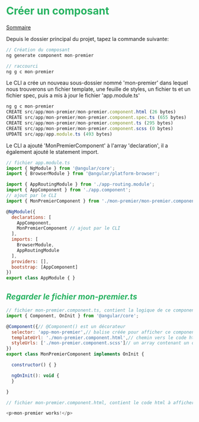# <div style="color: #26B260">**Créer un composant**</div>

[Sommaire](./00-Sommaire.md)

Depuis le dossier principal du projet, tapez la commande suivante:

```javascript
// Création du composant
ng generate component mon-premier

// raccourci
ng g c mon-premier
```

Le CLI a crée un nouveau sous-dossier nommé 'mon-premier' dans lequel nous trouverons un fichier template, une feuille de styles, un fichier ts et un fichier spec, puis a mis à jour le fichier 'app.module.ts'

```javascript
ng g c mon-premier
CREATE src/app/mon-premier/mon-premier.component.html (26 bytes)
CREATE src/app/mon-premier/mon-premier.component.spec.ts (655 bytes)
CREATE src/app/mon-premier/mon-premier.component.ts (295 bytes)
CREATE src/app/mon-premier/mon-premier.component.scss (0 bytes)
UPDATE src/app/app.module.ts (493 bytes)
```

Le CLI a ajouté 'MonPremierComponent' à l'array 'declaration', il a également ajouté le statement import.

```javascript
// fichier app.module.ts
import { NgModule } from '@angular/core';
import { BrowserModule } from '@angular/platform-browser';

import { AppRoutingModule } from './app-routing.module';
import { AppComponent } from './app.component';
// ajout par le CLI
import { MonPremierComponent } from './mon-premier/mon-premier.component';

@NgModule({
  declarations: [
    AppComponent,
    MonPremierComponent // ajout par le CLI
  ],
  imports: [
    BrowserModule,
    AppRoutingModule
  ],
  providers: [],
  bootstrap: [AppComponent]
})
export class AppModule { }
```

## <div style="color: #26B260">*Regarder le fichier mon-premier.ts*</div>

```javascript
// fichier mon-premier.component.ts, contient la logique de ce component.
import { Component, OnInit } from '@angular/core';

@Component({// @Component() est un décorateur
  selector: 'app-mon-premier',// balise créée pour afficher ce component
  templateUrl: './mon-premier.component.html',// chemin vers le code html à injecter de ce component
  styleUrls: ['./mon-premier.component.scss']// un array contenant un ou plusieurs chemins vers les feuilles de styles qui concernent ce component.
})
export class MonPremierComponent implements OnInit {

  constructor() { }

  ngOnInit(): void {
  }

}

// fichier mon-premier.component.html, contient le code html à afficher pour ce component.

<p>mon-premier works!</p>
```
